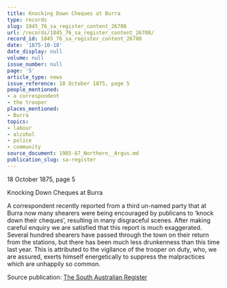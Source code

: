 ```yaml
---
title: Knocking Down Cheques at Burra
type: records
slug: 1845_76_sa_register_content_26708
url: /records/1845_76_sa_register_content_26708/
record_id: 1845_76_sa_register_content_26708
date: '1875-10-18'
date_display: null
volume: null
issue_number: null
page: '5'
article_type: news
issue_reference: 18 October 1875, page 5
people_mentioned:
- a correspondent
- the trooper
places_mentioned:
- Burra
topics:
- labour
- alcohol
- police
- community
source_document: 1985-87_Northern__Argus.md
publication_slug: sa-register
---
```


18 October 1875, page 5

Knocking Down Cheques at Burra

A correspondent recently reported from a third un-named party that at Burra now many shearers were being encouraged by publicans to ‘knock down their cheques’, resulting in many disgraceful scenes.  After making careful enquiry we are satisfied that this report is much exaggerated.  Several hundred shearers have passed through the town on their return from the stations, but there has been much less drunkenness than this time last year.  This is attributed to the vigilance of the trooper on duty, who, we are assured, exerts himself energetically to suppress the malpractices which are unhappily so common.

Source publication: [The South Australian Register](/publications/sa-register/)
